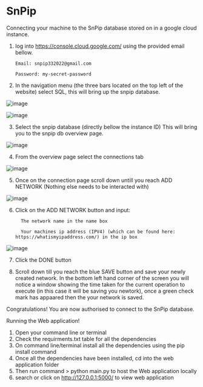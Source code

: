# SnPip

Connecting your machine to the SnPip database stored on in a google cloud instance.

1. log into https://console.cloud.google.com/ using the provided email bellow.

       Email: snpip332022@gmail.com
  
       Password: my-secret-password

2. In the navigation menu (the three bars located on the top left of the website) select SQL, this will bring up the snpip database.

![image](https://user-images.githubusercontent.com/83500298/156592349-08711acf-672c-4824-bec9-d53c6edfa1cb.png)

![image](https://user-images.githubusercontent.com/83500298/156592797-5ac6d947-e451-463c-80d1-b11a9c4114db.png)

3. Select the snpip database (directly bellow the instance ID) This will bring you to the snpip db overview page.

![image](https://user-images.githubusercontent.com/83500298/156595465-cfd2baf1-df24-4ee6-bf4d-28371d254a7e.png)

4. From the overview page select the connections tab

![image](https://user-images.githubusercontent.com/83500298/156596093-bb90b8a8-8ea0-49db-b225-7c40849947cf.png)

5. Once on the connection page scroll down untill you reach ADD NETWORK (Nothing else needs to be interacted with)

![image](https://user-images.githubusercontent.com/83500298/156597057-65f3f5fb-25d7-475a-8fbb-a7625692658f.png)

6. Click on the ADD NETWORK button and input:

         The network name in the name box
         
         Your machines ip address (IPV4) (which can be found here: https://whatismyipaddress.com/) in the ip box
         
![image](https://user-images.githubusercontent.com/83500298/156597489-0070ee45-3073-486b-87bd-b5981e53d0e4.png)

7. Click the DONE button

8. Scroll down till you reach the blue SAVE button and save your newly created network. In the bottom left hand corner of the screen you will notice a window
   showing the time taken for the current operation to execute (in this case it will be saving you newtork), once a green check mark has appaared then the your
   network is saved.
  
   
 Congratulations! You are now authorised to connect to the SnPip database.
 
 
 
 
 Running the Web application!
 
 1) Open your command line or terminal
 2) Check the requirments.txt table for all the dependencies
 3) On command line/terminal install all the dependencies using the pip install command
 4) Once all the dependencies have been installed, cd into the web application folder
 5) Then run command > python main.py to host the Web application locally
 6) search or click on http://127.0.0.1:5000/ to view web application


 
